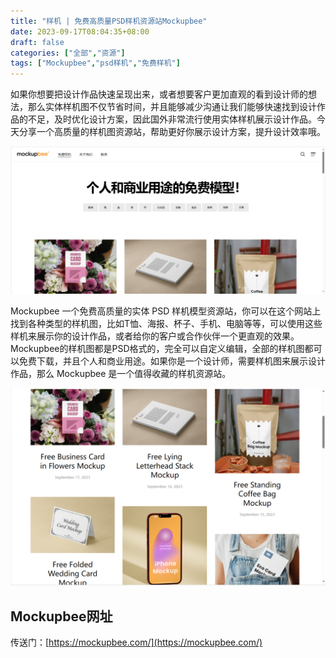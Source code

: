 ```yaml
---
title: "样机 | 免费高质量PSD样机资源站Mockupbee"
date: 2023-09-17T08:04:35+08:00
draft: false
categories: ["全部","资源"]
tags: ["Mockupbee","psd样机","免费样机"]
---
```


如果你想要把设计作品快速呈现出来，或者想要客户更加直观的看到设计师的想法，那么实体样机图不仅节省时间，并且能够减少沟通让我们能够快速找到设计作品的不足，及时优化设计方案，因此国外非常流行使用实体样机展示设计作品。今天分享一个高质量的样机图资源站，帮助更好你展示设计方案，提升设计效率哦。

![](img/mockupbee01.png)
 

Mockupbee 一个免费高质量的实体 PSD 样机模型资源站，你可以在这个网站上找到各种类型的样机图，比如T恤、海报、杯子、手机、电脑等等，可以使用这些样机来展示你的设计作品，或者给你的客户或合作伙伴一个更直观的效果。Mockupbee的样机图都是PSD格式的，完全可以自定义编辑，全部的样机图都可以免费下载，并且个人和商业用途。如果你是一个设计师，需要样机图来展示设计作品，那么 Mockupbee 是一个值得收藏的样机资源站。

![](img/mockupbee02.png)
 

## Mockupbee网址
传送门：[https://mockupbee.com/](https://mockupbee.com/)
